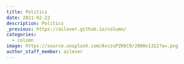```yaml
---
title: Politics
date: 2021-02-22
description: Politics 
_previous: https://ailever.github.io/column/
categories:
  - column
image: https://source.unsplash.com/AvczuPZK6C0/2000x1322?a=.png
author_staff_member: ailever
---
```




